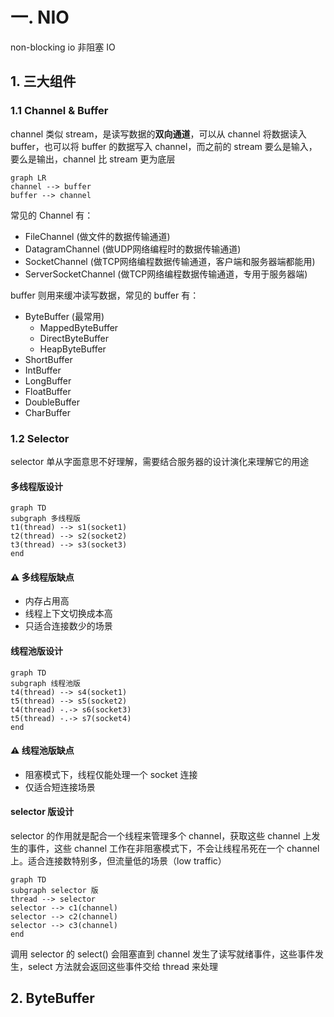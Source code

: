# 一. NIO
non-blocking io 非阻塞 IO
## 1. 三大组件
### 1.1 Channel & Buffer
channel 类似 stream，是读写数据的**双向通道**，可以从 channel 将数据读入 buffer，也可以将 buffer 的数据写入 channel，而之前的 stream 要么是输入，要么是输出，channel 比 stream 更为底层
```mermaid
graph LR
channel --> buffer
buffer --> channel
```

常见的 Channel 有：
* FileChannel  (做文件的数据传输通道)
* DatagramChannel   (做UDP网络编程时的数据传输通道)
* SocketChannel   (做TCP网络编程数据传输通道，客户端和服务器端都能用)
* ServerSocketChannel   (做TCP网络编程数据传输通道，专用于服务器端)

buffer 则用来缓冲读写数据，常见的 buffer 有：
* ByteBuffer   (最常用)
    * MappedByteBuffer
    * DirectByteBuffer
    * HeapByteBuffer
* ShortBuffer
* IntBuffer
* LongBuffer
* FloatBuffer
* DoubleBuffer
* CharBuffer

### 1.2 Selector
selector 单从字面意思不好理解，需要结合服务器的设计演化来理解它的用途
#### 多线程版设计
```mermaid
graph TD
subgraph 多线程版
t1(thread) --> s1(socket1)
t2(thread) --> s2(socket2)
t3(thread) --> s3(socket3)
end
```
#### ⚠️ 多线程版缺点
* 内存占用高
* 线程上下文切换成本高
* 只适合连接数少的场景

#### 线程池版设计
```mermaid
graph TD
subgraph 线程池版
t4(thread) --> s4(socket1)
t5(thread) --> s5(socket2)
t4(thread) -.-> s6(socket3)
t5(thread) -.-> s7(socket4)
end
```
#### ⚠️ 线程池版缺点
* 阻塞模式下，线程仅能处理一个 socket 连接
* 仅适合短连接场景

#### selector 版设计
selector 的作用就是配合一个线程来管理多个 channel，获取这些 channel 上发生的事件，这些 channel 工作在非阻塞模式下，不会让线程吊死在一个 channel 上。适合连接数特别多，但流量低的场景（low traffic）
```mermaid
graph TD
subgraph selector 版
thread --> selector
selector --> c1(channel)
selector --> c2(channel)
selector --> c3(channel)
end
```
调用 selector 的 select() 会阻塞直到 channel 发生了读写就绪事件，这些事件发生，select 方法就会返回这些事件交给 thread 来处理

## 2. ByteBuffer
